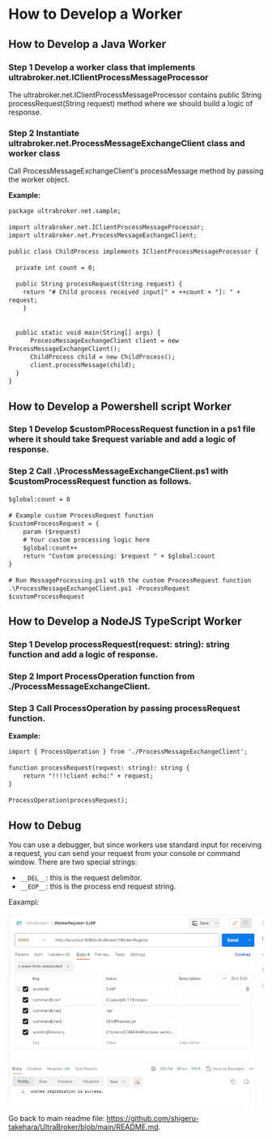 # How to Develop a Worker

## How to Develop a Java Worker
### Step 1 Develop a worker class that implements ultrabroker.net.IClientProcessMessageProcessor
The ultrabroker.net.IClientProcessMessageProcessor contains public String processRequest(String request) method where we should build a logic of response.
### Step 2 Instantiate ultrabroker.net.ProcessMessageExchangeClient class and worker class
Call ProcessMessageExchangeClient's processMessage method by passing the worker object.

**Example:**

```
package ultrabroker.net.sample;

import ultrabroker.net.IClientProcessMessageProcessor;
import ultrabroker.net.ProcessMessageExchangeClient;

public class ChildProcess implements IClientProcessMessageProcessor {
  
  private int count = 0;
    
  public String processRequest(String request) {
    return "# Child process received input[" + ++count + "]: " + request;
    }
  
  
  public static void main(String[] args) {
      ProcessMessageExchangeClient client = new ProcessMessageExchangeClient();
      ChildProcess child = new ChildProcess();
      client.processMessage(child);
  }
}
```


## How to Develop a Powershell script Worker
### Step 1 Develop $customPRocessRequest function in a ps1 file where it should take $request variable and add a logic of response.
### Step 2 Call .\ProcessMessageExchangeClient.ps1 with $customProcessRequest function as follows.
```
$global:count = 0

# Example custom ProcessRequest function
$customProcessRequest = {
    param ($request)
    # Your custom processing logic here
	$global:count++
    return "Custom processing: $request " + $global:count
}

# Run MessageProcessing.ps1 with the custom ProcessRequest function
.\ProcessMessageExchangeClient.ps1 -ProcessRequest $customProcessRequest
```

## How to Develop a NodeJS TypeScript Worker
### Step 1 Develop processRequest(request: string): string function and add a logic of response.
### Step 2 Import ProcessOperation function from ./ProcessMessageExchangeClient.
### Step 3 Call ProcessOperation by passing processRequest function.

**Example:**

```
import { ProcessOperation } from './ProcessMessageExchangeClient';

function processRequest(request: string): string {
    return "!!!!client echo:" + request;
}

ProcessOperation(processRequest);
```

## How to Debug
You can use a debugger, but since workers use standard input for receiving a request, you can send your request from your console or command window. There are two special strings:
- `__DEL__`: this is the request delimitor.
- `__EOP__`: this is the process end request string.

Eaxampl:

![alt text](https://github.com/shigeru-takehara/UltraBroker/blob/main/images/Postman-WorkerRegister-SJAP.PNG "WorkerRegister Postman")
  
Go back to main readme file: https://github.com/shigeru-takehara/UltraBroker/blob/main/README.md.
